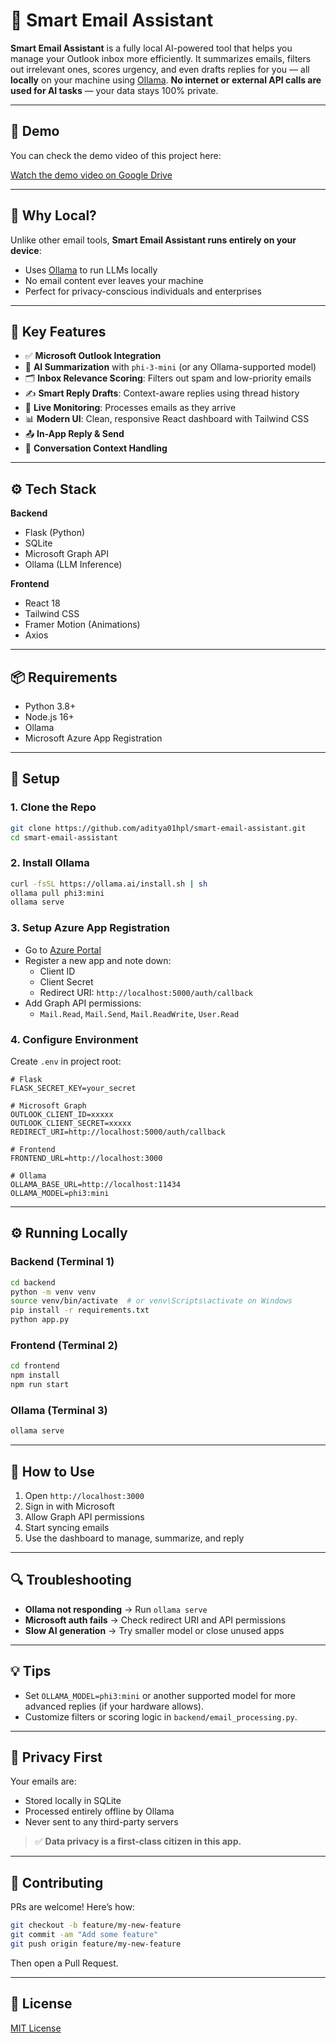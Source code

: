 # 📧 Smart Email Assistant

**Smart Email Assistant** is a fully local AI-powered tool that helps you manage your Outlook inbox more efficiently. It summarizes emails, filters out irrelevant ones, scores urgency, and even drafts replies for you — all **locally** on your machine using [Ollama](https://ollama.ai/). **No internet or external API calls are used for AI tasks** — your data stays 100% private.

---

## 🎥 Demo

You can check the demo video of this project here:

[Watch the demo video on Google Drive](https://drive.google.com/drive/folders/1YWAP6Ytd4UMt-jveZq9M1BHgpgqEo0iY?usp=sharing)

---

## 🔑 Why Local?

Unlike other email tools, **Smart Email Assistant runs entirely on your device**:
- Uses [Ollama](https://ollama.ai/) to run LLMs locally
- No email content ever leaves your machine
- Perfect for privacy-conscious individuals and enterprises

---

## 🚀 Key Features

- ✅ **Microsoft Outlook Integration**  
- 🧠 **AI Summarization** with `phi-3-mini` (or any Ollama-supported model)  
- 🗂️ **Inbox Relevance Scoring**: Filters out spam and low-priority emails  
- ✍️ **Smart Reply Drafts**: Context-aware replies using thread history  
- 🔁 **Live Monitoring**: Processes emails as they arrive  
- 📊 **Modern UI**: Clean, responsive React dashboard with Tailwind CSS  
- 📤 **In-App Reply & Send**  
- 🧵 **Conversation Context Handling**

---

## ⚙️ Tech Stack

**Backend**
- Flask (Python)
- SQLite
- Microsoft Graph API
- Ollama (LLM Inference)

**Frontend**
- React 18
- Tailwind CSS
- Framer Motion (Animations)
- Axios

---

## 📦 Requirements

- Python 3.8+
- Node.js 16+
- Ollama
- Microsoft Azure App Registration

---

## 🧪 Setup

### 1. Clone the Repo

```bash
git clone https://github.com/aditya01hpl/smart-email-assistant.git
cd smart-email-assistant
```

### 2. Install Ollama

```bash
curl -fsSL https://ollama.ai/install.sh | sh
ollama pull phi3:mini
ollama serve
```

### 3. Setup Azure App Registration

- Go to [Azure Portal](https://portal.azure.com)
- Register a new app and note down:
  - Client ID
  - Client Secret
  - Redirect URI: `http://localhost:5000/auth/callback`
- Add Graph API permissions:
  - `Mail.Read`, `Mail.Send`, `Mail.ReadWrite`, `User.Read`

### 4. Configure Environment

Create `.env` in project root:

```env
# Flask
FLASK_SECRET_KEY=your_secret

# Microsoft Graph
OUTLOOK_CLIENT_ID=xxxxx
OUTLOOK_CLIENT_SECRET=xxxxx
REDIRECT_URI=http://localhost:5000/auth/callback

# Frontend
FRONTEND_URL=http://localhost:3000

# Ollama
OLLAMA_BASE_URL=http://localhost:11434
OLLAMA_MODEL=phi3:mini
```

---

## ⚙️ Running Locally

### Backend (Terminal 1)

```bash
cd backend
python -m venv venv
source venv/bin/activate  # or venv\Scripts\activate on Windows
pip install -r requirements.txt
python app.py
```

### Frontend (Terminal 2)

```bash
cd frontend
npm install
npm run start
```

### Ollama (Terminal 3)

```bash
ollama serve
```

---

## 🧭 How to Use

1. Open `http://localhost:3000`
2. Sign in with Microsoft
3. Allow Graph API permissions
4. Start syncing emails
5. Use the dashboard to manage, summarize, and reply

---

## 🔍 Troubleshooting

- **Ollama not responding** → Run `ollama serve`
- **Microsoft auth fails** → Check redirect URI and API permissions
- **Slow AI generation** → Try smaller model or close unused apps

---

## 💡 Tips

- Set `OLLAMA_MODEL=phi3:mini` or another supported model for more advanced replies (if your hardware allows).
- Customize filters or scoring logic in `backend/email_processing.py`.

---

## 🔐 Privacy First

Your emails are:
- Stored locally in SQLite
- Processed entirely offline by Ollama
- Never sent to any third-party servers

> ✅ **Data privacy is a first-class citizen in this app.**

---

## 🧩 Contributing

PRs are welcome! Here’s how:

```bash
git checkout -b feature/my-new-feature
git commit -am "Add some feature"
git push origin feature/my-new-feature
```

Then open a Pull Request.

---

## 📄 License

[MIT License](LICENSE)
